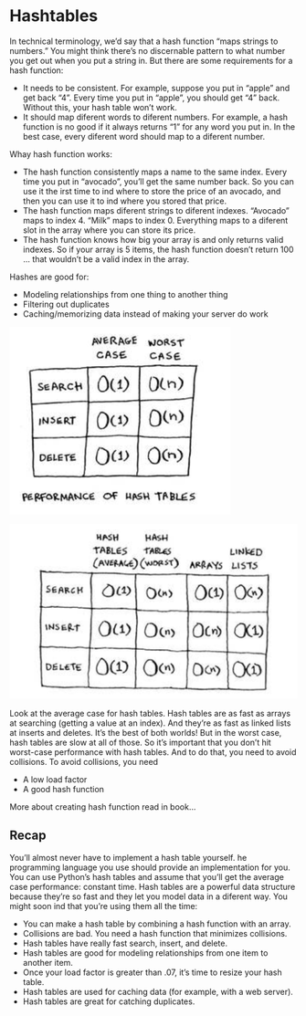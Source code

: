 # Hashtables

In technical terminology, we’d say that a hash function “maps strings to numbers.” You might think there’s no discernable pattern to what number you get out when you put a string in. But there are some requirements for a hash function:
- It needs to be consistent. For example, suppose you put in “apple” and get back “4”. Every time you put in “apple”, you should get “4” back. Without this, your hash table won’t work.
- It should map diferent words to diferent numbers. For example, a hash function is no good if it always returns “1” for any word you put in. In the best case, every diferent word should map to a diferent number.

Whay hash function works:
- The hash function consistently maps a name to the same index. Every time you put in “avocado”, you’ll get the same number back. So you can use it the irst time to ind where to store the price of an avocado, and then you can use it to ind where you stored that price.
- The hash function maps diferent strings to diferent indexes. “Avocado” maps to index 4. “Milk” maps to index 0. Everything maps to a diferent slot in the array where you can store its price.
- The hash function knows how big your array is and only returns valid indexes. So if your array is 5 items, the hash function doesn’t return 100 ... that wouldn’t be a valid index in the array.

Hashes are good for:
- Modeling relationships from one thing to another thing
- Filtering out duplicates
- Caching/memorizing data instead of making your server do work


![hash-table-performance](../shared/images/05-hash-table-performance.png)


![hash-arry-list-porformance](../shared/images/05-hash-arry-list-porformance.png)

Look at the average case for hash tables. Hash tables are as fast as arrays at searching (getting a value at an index). And they’re as fast as linked lists at inserts and deletes. It’s the best of both worlds! But in the worst case, hash tables are slow at all of those. So it’s important that you don’t hit worst-case performance with hash tables. And to do that, you need to avoid collisions. To avoid collisions, you need
- A low load factor
- A good hash function

More about creating hash function read in book...

## Recap
You’ll almost never have to implement a hash table yourself. he programming language you use should provide an implementation for you. You can use Python’s hash tables and assume that you’ll get the average case performance: constant time.
Hash tables are a powerful data structure because they’re so fast and they let you model data in a diferent way. You might soon ind that you’re using them all the time:
- You can make a hash table by combining a hash function
with an array.
- Collisions are bad. You need a hash function that minimizes collisions.
- Hash tables have really fast search, insert, and delete.
- Hash tables are good for modeling relationships from one item to another item.
- Once your load factor is greater than .07, it’s time to resize your hash table.
- Hash tables are used for caching data (for example, with a web server).
- Hash tables are great for catching duplicates.